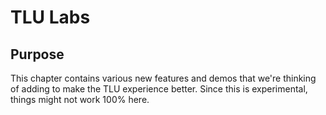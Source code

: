 # TLU Labs

## Purpose

This chapter contains various new features and demos that we're thinking of adding to make the TLU experience better. Since this is experimental, things might not work 100% here.





















